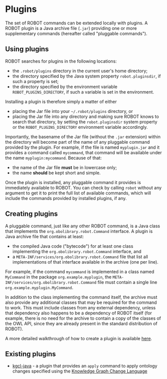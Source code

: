 # Plugins

The set of ROBOT commands can be extended locally with plugins. A ROBOT plugin is a Java archive file (`.jar`) providing one or more supplementary commands (hereafter called "pluggable commands").

## Using plugins

ROBOT searches for plugins in the following locations:

* the `.robot/plugins` directory in the current user's home directory;
* the directory specified by the Java system property `robot.pluginsdir`, if such a property is set;
* the directory specified by the environment variable `ROBOT_PLUGINS_DIRECTORY`, if such a variable is set in the environment.

Installing a plugin is therefore simply a matter of either

* placing the Jar file into your `~/.robot/plugins` directory, or
* placing the Jar file into any directory and making sure ROBOT knows to search that directory, by setting the `robot.pluginsdir` system property or the `ROBOT_PLUGINS_DIRECTORY` environment variable accordingly.

Importantly, the basename of the Jar file (without the `.jar` extension) within the directory will become part of the name of any pluggable command provided by the plugin. For example, if the file is named `myplugin.jar` and it provides a command called `mycommand`, that command will be available under the name `myplugin:mycommand`. Because of that:

* the name of the Jar file **must** be in lowercase only;
* the name **should** be kept short and simple.

Once the plugin is installed, any pluggable command it provides is immediately available to ROBOT. You can check by calling `robot` without any argument to get it to print the full list of available commands, which will include the commands provided by installed plugins, if any.

## Creating plugins

A pluggable command, just like any other ROBOT command, is a Java class that implements the `org.obolibrary.robot.Command` interface. A plugin is Java archive file that contains at least:

* the compiled Java code ("bytecode") for at least one class implementing the `org.obolibrary.robot.Command` interface, and
* a `META-INF/services/org.obolibrary.robot.Command` file that list all implementations of that interface available in the archive (one per line).

For example, if the command `mycommand` is implemented in a class named `MyCommand` in the package `org.example.myplugin`, the `META-INF/services/org.obolibrary.robot.Command` file must contain a single line `org.example.myplugin.MyCommand`.

In addition to the class implementing the command itself, the archive must also provide any additional classes that may be required for the command to work. This must include classes from any external dependency, unless that dependency also happens to be a dependency of ROBOT itself (for example, there is no need for the archive to contain a copy of the classes of the OWL API, since they are already present in the standard distribution of ROBOT).

A more detailed walkthrough of how to create a plugin is available [here](https://incenp.org/notes/2023/writing-robot-plugins.html).

## Existing plugins

 * [kgcl-java](https://github.com/gouttegd/kgcl-java) - a plugin that provides an `apply` command to apply ontology changes specified using the [Knowledge Graph Change Language](https://w3id.org/kgcl/)
